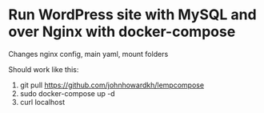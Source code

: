 # Run WordPress site with MySQL and over Nginx with docker-compose

Changes nginx config, main yaml, mount folders

Should work like this:
1) git pull https://github.com/johnhowardkh/lempcompose
2) sudo docker-compose up -d
3) curl localhost
